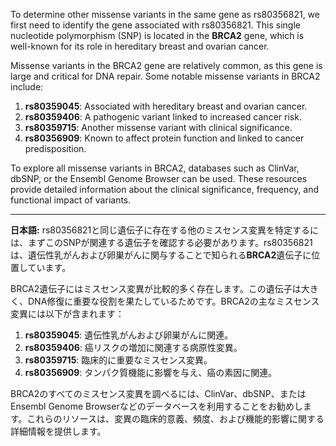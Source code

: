 To determine other missense variants in the same gene as rs80356821, we first need to identify the gene associated with rs80356821. This single nucleotide polymorphism (SNP) is located in the **BRCA2** gene, which is well-known for its role in hereditary breast and ovarian cancer.

Missense variants in the BRCA2 gene are relatively common, as this gene is large and critical for DNA repair. Some notable missense variants in BRCA2 include:

1. **rs80359045**: Associated with hereditary breast and ovarian cancer.
2. **rs80359406**: A pathogenic variant linked to increased cancer risk.
3. **rs80359715**: Another missense variant with clinical significance.
4. **rs80356909**: Known to affect protein function and linked to cancer predisposition.

To explore all missense variants in BRCA2, databases such as ClinVar, dbSNP, or the Ensembl Genome Browser can be used. These resources provide detailed information about the clinical significance, frequency, and functional impact of variants.

---

**日本語:**
rs80356821と同じ遺伝子に存在する他のミスセンス変異を特定するには、まずこのSNPが関連する遺伝子を確認する必要があります。rs80356821は、遺伝性乳がんおよび卵巣がんに関与することで知られる**BRCA2**遺伝子に位置しています。

BRCA2遺伝子にはミスセンス変異が比較的多く存在します。この遺伝子は大きく、DNA修復に重要な役割を果たしているためです。BRCA2の主なミスセンス変異には以下が含まれます：

1. **rs80359045**: 遺伝性乳がんおよび卵巣がんに関連。
2. **rs80359406**: 癌リスクの増加に関連する病原性変異。
3. **rs80359715**: 臨床的に重要なミスセンス変異。
4. **rs80356909**: タンパク質機能に影響を与え、癌の素因に関連。

BRCA2のすべてのミスセンス変異を調べるには、ClinVar、dbSNP、またはEnsembl Genome Browserなどのデータベースを利用することをお勧めします。これらのリソースは、変異の臨床的意義、頻度、および機能的影響に関する詳細情報を提供します。